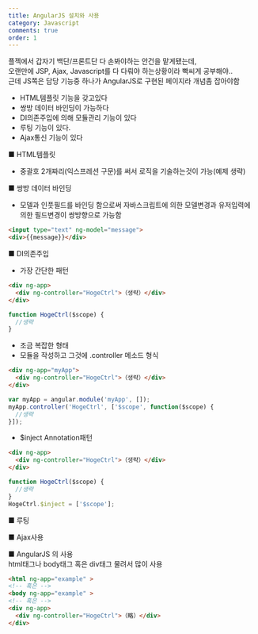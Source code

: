 ```yaml
---
title: AngularJS 설치와 사용
category: Javascript
comments: true
order: 1
---
```


플젝에서 갑자기 백단/프론트단 다 손봐야하는 안건을 맡게됐는데,  
오랜만에 JSP, Ajax, Javascript를 다 다뤄야 하는상황이라 빡씨게 공부해야..  
근데 JS쪽은 담당 기능중 하나가 AngularJS로 구현된 페이지라 개념좀 잡아야함  

- HTML템플릿 기능을 갖고있다
- 쌍방 데이터 바인딩이 가능하다
- DI의존주입에 의해 모듈관리 기능이 있다
- 루팅 기능이 있다.
- Ajax통신 기능이 있다  

■ HTML템플릿  
- 중괄호 2개짜리(익스프레션 구문)를 써서 로직을 기술하는것이 가능(예제 생략)

■ 쌍방 데이터 바인딩  
- 모델과 인풋필드를 바인딩 함으로써 자바스크립트에 의한 모델변경과 유저입력에 의한 필드변경이 쌍방향으로 가능함

```html
<input type="text" ng-model="message">
<div>{{message}}</div>
```
■ DI의존주입
- 가장 간단한 패턴  

```html
<div ng-app>
  <div ng-controller="HogeCtrl">（생략）</div>
</div>
```

```js
function HogeCtrl($scope) {
  //생략
}
```

- 조금 복잡한 형태  
- 모듈을 작성하고  그것에 .controller 메소드 형식  

```html
<div ng-app="myApp">
  <div ng-controller="HogeCtrl">（생략）</div>
</div>
```

```js
var myApp = angular.module('myApp', []);
myApp.controller('HogeCtrl', ['$scope', function($scope) {
  //생략
}]);
```

- $inject Annotation패턴  

```html
<div ng-app>
  <div ng-controller="HogeCtrl">（생략）</div>
</div>
```

```js
function HogeCtrl($scope) {
  //생략
}
HogeCtrl.$inject = ['$scope'];
```

■ 루팅

■ Ajax사용


■ AngularJS 의 사용  
html태그나 body태그 혹은 div태그 물려서 많이 사용
```html
<html ng-app="example" >
<!-- 혹은 -->
<body ng-app="example" >
<!-- 혹은 -->
<div ng-app>
  <div ng-controller="HogeCtrl">（略）</div>
</div>
```